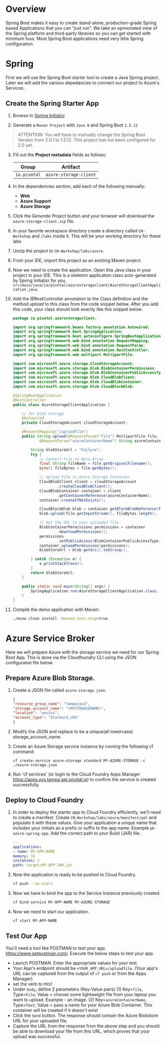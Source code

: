 # Overview

Spring Boot makes it easy to create stand-alone, production-grade Spring
based Applications that you can "just run". We take an opinionated view
of the Spring platform and third-party libraries so you can get started
with minimum fuss. Most Spring Boot applications need very little Spring
configuration.

# Spring

First we will use the Spring Boot starter tool to create a Java Spring project. Later we will add the various depedancies to connect
our project to Azure's Services.

## Create the Spring Starter App

1.  Browse to [Spring Initializr](https://start.spring.io)

2.  Generate a `Maven Project` with `Java 8` and Spring Boot `1.5.12`  

> ATTENTION: You will have to manually change the Spring Boot Version from 2.0.1 to 1.5.12. This project has not been configured for 2.0 yet.

3.  Fill out the **Project metadata** fields as follows:
    
    | Group  | Artifact  |
    |---|---|
    | `io.pivotal`  | `azure-storage-client`  |

1. In the dependencies section, add each of the following manually:
    
    - **Web**
    - **Azure Support**
    - **Azure Storage**

1. Click the *Generate Project* button and your browser will download the `azure-storage-client.zip` file.
1. In your favorite workspace directory create a directory called `CN-Workshop` and `/labs` inside it. This will be your working directory for these labs
1. Unzip the project to `CN-Workshop/labs/azure`.
1. From your IDE, import this project as an existing Maven project.
1. Now we need to create the application. Open this Java class in your project in your IDE. This is a skeleton application class auto-generated by Spring Initializr for you. `src/main/java/io/pivotal/azurestorageclient/AzureStorageClientApplication.java`
1. Add the @RestController annotation to the Class definition and the method _upload_ to this class from the code snippet below. After you add this code, your class should look exactly like this snippet below.


    ```java
	package io.pivotal.azurestorageclient;

	import org.springframework.beans.factory.annotation.Autowired;
	import org.springframework.boot.SpringApplication;
	import org.springframework.boot.autoconfigure.SpringBootApplication;
	import org.springframework.web.bind.annotation.RequestMapping;
	import org.springframework.web.bind.annotation.RequestParam;
	import org.springframework.web.bind.annotation.RestController;
	import org.springframework.web.multipart.MultipartFile;

	import com.microsoft.azure.storage.CloudStorageAccount;
	import com.microsoft.azure.storage.blob.BlobContainerPermissions;
	import com.microsoft.azure.storage.blob.BlobContainerPublicAccessType;
	import com.microsoft.azure.storage.blob.CloudBlobClient;
	import com.microsoft.azure.storage.blob.CloudBlobContainer;
	import com.microsoft.azure.storage.blob.CloudBlockBlob;

	@SpringBootApplication
	@RestController
	public class AzureStorageClientApplication {

		// for blob storage
		@Autowired
		private CloudStorageAccount cloudStorageAccount;

		@RequestMapping("/uploadfile")
		public String upload(@RequestParam("file") MultipartFile file,
				@RequestParam("azureContainerName") String azureContainerName) {

			String blobStoreUrl = "Failure";
			try {
				// Convert File to Byte Array
				final String fileName = file.getOriginalFilename();
				byte[] fileBytes = file.getBytes();

				// Upload File to Azure Storage Container
				CloudBlobClient client = cloudStorageAccount
						.createCloudBlobClient();
				CloudBlobContainer container = client
						.getContainerReference(azureContainerName);
				container.createIfNotExists();

				CloudBlockBlob blob = container.getBlockBlobReference(fileName);
				blob.upload(file.getInputStream(), fileBytes.length);

				// Get the URL to your uploaded file
				BlobContainerPermissions permissions = container
						.downloadPermissions();
				permissions
						.setPublicAccess(BlobContainerPublicAccessType.CONTAINER);
				container.uploadPermissions(permissions);
				blobStoreUrl = blob.getUri().toString();

			} catch (Exception e) {
				e.printStackTrace();
			}
			return blobStoreUrl;
		}

		public static void main(String[] args) {
			SpringApplication.run(AzureStorageClientApplication.class, args);
		}
	}
    ```

1. Compile the demo application with Maven:

    ```sh
    ./mvnw clean install -Dmaven.test.skip=true
    ```
# Azure Service Broker

Here we will prepare Azure with the storage service we need for our Spring Boot App. This is done via the Cloudfoundry CLI using the JSON configuraton file below.

## Prepare Azure Blob Storage.

1. Create a JSON file called `azure-storage.json`:
    ```json
    {
    "resource_group_name": "tampajava",
    "storage_account_name": "<MYSTORAGENAME>",
    "location": "westus",
    "account_type": "Standard_LRS"
    }
    ```
1. Modify the JSON and replace <MYSTORAGENAME> to be a unique(all lowercase) storage_account_name. 
2. Create an Azure Storage service instance by running the following cf command:

    `cf create-service azure-storage standard MY-AZURE-STORAGE -c ./azure-storage.json`

3. Run 'cf services' (or login to the Cloud Foundry Apps Manager https://apps.sys.tampa.get.pivotal.io) to confirm the service is created successfully.

## Deploy to Cloud Foundry

1. In order to deploy the starter app to Cloud Foundry efficiently, we'll need to create a manifest. Create `CN-Workshop/labs/azure/manifest/yml` and populate it with these values. Give your application a unique name that includes your initials as a prefix or suffix to the app name: Example `pb-azure-spring-app`. Add the correct path to your Build (JAR) file.

    ```yaml
    ---
    applications:
    - name: MY-APP-NAME
    memory: 1G
    instances: 1
    path: target/MY-APP-JAR.jar
    ```

1. Now the application is ready to be pushed to Cloud Foundry.
    ```sh
    cf push --no-start
    ```

1. Now we have to bind the app to the Service Instance previously created.
    ```sh
    cf bind-service MY-APP-NAME MY-AZURE-STORAGE
    ```

1. Now we need to start our application.
    ```sh
    cf start MY-APP-NAME
    ```

## Test Our App
You'll need a tool like POSTMAN to test your app. https://www.getpostman.com/. Execute the below steps to test your app. 
* Launch POSTMAN. Enter the appropriate values for your test.
* Your App's endpoint should be `<YOUR_APP_URL>/uploadfile`. (Your app's URL can be captured from the output of `cf push` or from the Apps Manager)
* set the verb to `POST`
* Under `body`, define 2 parameters (Key-Value pairs)
 (1) Key=`file`, Type=`File`; Value = choose some lightweight file from your laptop you want to upload. Example - an image. 
 (2) Key=`azureContainerName`, Type=`Text`; Value = pass a name for your Azure Blob Container. This container will be created if it doesn't exist
* Click the `Send` button. The response should contain the Azure Blobstore URL for your uploaded file. 
* Capture the URL from the response from the above step and you should be able to download your file from this URL, which proves that your upload was successful.
